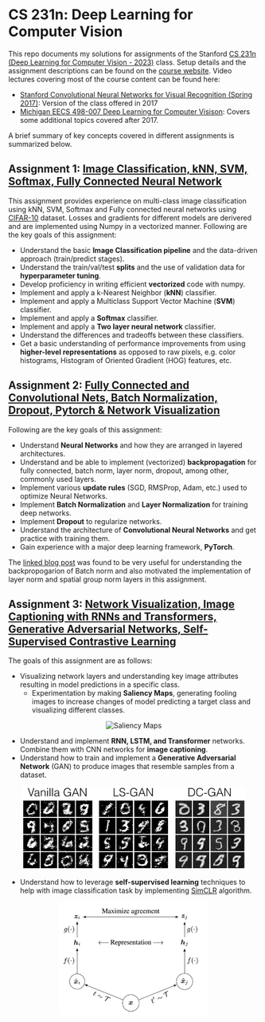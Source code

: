 # CS 231n: Deep Learning for Computer Vision
This repo documents my solutions for  assignments of the Stanford
[CS 231n (Deep Learning for Computer Vision - 2023)](http://cs231n.stanford.edu/) class. Setup details and the assignment descriptions can be found on the [course website](https://cs231n.github.io/). Video lectures covering most of the course content can be found here:
- [Stanford Convolutional Neural Networks for Visual Recognition (Spring 2017)](https://www.youtube.com/playlist?list=PL3FW7Lu3i5JvHM8ljYj-zLfQRF3EO8sYv): Version of the class offered in 2017
- [Michigan EECS 498-007 Deep Learning for Computer Visison](https://www.youtube.com/watch?v=dJYGatp4SvA&t=1s): Covers some additional topics covered after 2017.

A brief summary of key concepts covered in different assignments is summarized below.

## Assignment 1: [Image Classification, kNN, SVM, Softmax, Fully Connected Neural Network](assignment1)
This assignment provides experience on multi-class image classification using kNN, SVM, Softmax and Fully connected neural networks using [CIFAR-10](https://www.cs.toronto.edu/~kriz/cifar.html) dataset. Losses and gradients for different models are derivered and are implemented using Numpy in a vectorized manner. Following are the key goals of this assignment:
- Understand the basic **Image Classification pipeline** and the data-driven approach (train/predict stages).
- Understand the train/val/test **splits** and the use of validation data for **hyperparameter tuning**.
- Develop proficiency in writing efficient **vectorized** code with numpy.
- Implement and apply a k-Nearest Neighbor (**kNN**) classifier.
- Implement and apply a Multiclass Support Vector Machine (**SVM**) classifier.
- Implement and apply a **Softmax** classifier.
- Implement and apply a **Two layer neural network** classifier.
- Understand the differences and tradeoffs between these classifiers.
- Get a basic understanding of performance improvements from using **higher-level representations** as opposed to raw pixels, e.g. color histograms, Histogram of Oriented Gradient (HOG) features, etc.

## Assignment 2: [Fully Connected and Convolutional Nets, Batch Normalization, Dropout, Pytorch & Network Visualization](assignment2)
Following are the key goals of this assignment:
- Understand **Neural Networks** and how they are arranged in layered architectures.
- Understand and be able to implement (vectorized) **backpropagation** for fully connected, batch norm, layer norm, dropout, 
    among other, commonly used layers.
- Implement various **update rules** (SGD, RMSProp, Adam, etc.) used to optimize Neural Networks.
- Implement **Batch Normalization** and **Layer Normalization** for training deep networks.
- Implement **Dropout** to regularize networks.
- Understand the architecture of **Convolutional Neural Networks** and get practice with training them.
- Gain experience with a major deep learning framework, **PyTorch**.

The [linked blog post](https://kratzert.github.io/2016/02/12/understanding-the-gradient-flow-through-the-batch-normalization-layer.html) 
was found to be very useful for understanding the backpropogarion of Batch norm and also motivated the implementation 
of layer norm and spatial group norm layers in this assignment.

## Assignment 3: [Network Visualization, Image Captioning with RNNs and Transformers, Generative Adversarial Networks, Self-Supervised Contrastive Learning](assignment3)
The goals of this assignment are as follows:
- Visualizing network layers and understanding key image attributes resulting in model predictions in a specific class.
    - Experimentation by making **Saliency Maps**, generating fooling images to increase changes of model predicting a target class and visualizing different classes. 

<p align="center">
<img src="assignment3/images/Saliency_maps.png" alt="Saliency Maps" width="450"/> 
</p>

- Understand and implement **RNN, LSTM, and Transformer** networks. Combine them with CNN networks for **image captioning**.
- Understand how to train and implement a **Generative Adversarial Network** (GAN) to produce images that resemble samples from a dataset.

<p align="center">
<img src="assignment3/images/gan_outputs_pytorch.png" alt="Vanilla, Least Square, Deep Convolutional GAN outputs on MNIST dataset" width="450"/> 
</p>

- Understand how to leverage **self-supervised learning** techniques to help with image classification task by implementing [SimCLR](https://arxiv.org/pdf/2002.05709.pdf) algorithm.

<p align="center">
<img src="assignment3/images/simclr_fig2.png" alt="SimCLR algorithm implemented in this assignment" width="300"/> 
</p>
